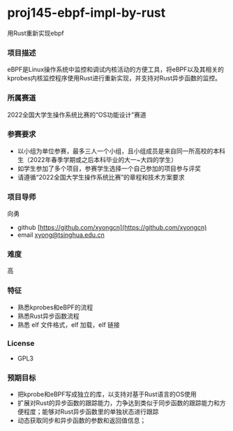 # proj145-ebpf-impl-by-rust
用Rust重新实现ebpf


### 项目描述

eBPF是Linux操作系统中监控和调试内核活动的方便工具，将eBPF以及其相关的kprobes内核监控程序使用Rust进行重新实现，并支持对Rust异步函数的监控。

### 所属赛道

2022全国大学生操作系统比赛的“OS功能设计”赛道

### 参赛要求

* 以小组为单位参赛，最多三人一个小组，且小组成员是来自同一所高校的本科生（2022年春季学期或之后本科毕业的大一~大四的学生）
* 如学生参加了多个项目，参赛学生选择一个自己参加的项目参与评奖
* 请遵循“2022全国大学生操作系统比赛”的章程和技术方案要求

### 项目导师

向勇

* github [https://github.com/xyongcn](https://github.com/xyongcn)
* email [xyong@tsinghua.edu.cn](mailto:xyong@tsinghua.edu.cn)

### 难度

高

### 特征

* 熟悉kprobes和eBPF的流程
* 熟悉Rust异步函数流程
* 熟悉 elf 文件格式，elf 加载，elf 链接

### License

* GPL3

### 预期目标

* 把kprobe和eBPF写成独立的库，以支持对基于Rust语言的OS使用
* 扩展对Rust的异步函数的跟踪能力，力争达到类似于同步函数的跟踪能力和方便程度；能够对Rust异步函数里的单独状态进行跟踪
* 动态获取同步和异步函数的参数和返回值信息；

